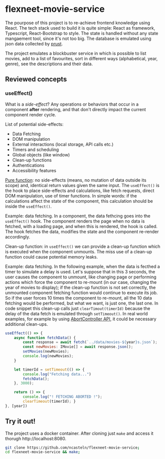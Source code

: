 # flexneet-movie-service

The pourpose of this project is to re-achieve frontend knowledge using React. The tech stack used to build it is quite simple: React as framework, Typescript, React-Bootstrap to style. The state is handled without any state mangaement tool, since it's not too big. The database is emulated using json data collected by [prust](https://github.com/prust/wikipedia-movie-data).

The project emulates a blockbuster service in which is possible to list movies, add to a list of favourites, sort in different ways (alphabetical, year, genre), see the descriptions and their data.

## Reviewed concepts
### useEffect()
What is a _side-effect_? Any operations or behaviors that occur in a component **after** rendering, and that don't directly impact the current component render cycle.

List of potential side-effects:
- Data Fetching
- DOM manipulation
- External interactions (local storage, API calls etc.)
- Timers and scheduling
- Global objects (like window)
- Clean-up functions
- Authentications
- Accessibility features

[Pure function](https://en.wikipedia.org/wiki/Pure_function): no side-effects (means, no mutation of data outside its scope) and, identical return values given the same input. The `useEffect()` is the hook to place side-effects and calculations, like fetch requests, direct DOM manipulation, use of timer functions.
In simple words: if the calculations affect the state of the component, this calculation should be inside the `useEffect()`.

Example: data fetching.
In a component, the data fethcing goes into the `useEffect()` hook. The component renders the page when no data is fetched, with a loading page, and when this is rendered, the hook is called. The hook fetches the data, modifies the state and the component re-render accordingly.

Clean-up function: in `useEffect()` we can provide a clean-up function which is executed when the component unmounts. The miss use of a clean-up function could cause potential memory leaks.

Example: data fetching.
In the following example, when the data is fecthed a timer to simulate a delay is used. Let's suppose that in this 3 seconds, the user causes the component to unmount, like changing page or performing actions which force the component to re-mount (in our case, changing the year of movies to display); if the clean-up function is not set correctly, the unmounted component fetching function would continue to execute its job. So if the user forces 10 times the component to re-mount, all the 10 data fetching would be performed, but what we want, is just one, the last one. In code snippet this clean-up calls just `clearTimout(timerId)` because the delay of the data fetch is emulated through `setTimeout()`. In real world examples, for example by using [AbortController API](https://developer.mozilla.org/en-US/docs/Web/API/AbortController), it could be necessary additional clean-ups.
```js
useEffect(() => {
	async function fetchData() {
		const response = await fetch(`../data/movies-${year}s.json`);
		const newMovies: IMovie[] = await response.json();
		setMovies(newMovies);
		console.log(newMovies);
	}

	let timerId = setTimeout(() => {
		console.log("Fetching data...")
		fetchData();
	}, 3000);

	return () => {
		console.log("! FETCHING ABORTED !");
		clearTimeout(timerId); }
}, [year])
```

## Try it out!
The project uses a docker container. After cloning just `make` and access it thorugh http://localhost:8080.
```bash
git clone https://github.com/ncasteln/flexneet-movie-service;
cd flexneet-movie-service && make;
```
